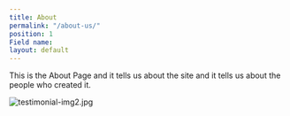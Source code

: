```yaml
---
title: About
permalink: "/about-us/"
position: 1
Field name: 
layout: default
---
```


This is the About Page and it tells us about the site and <space><space>
it tells us about the people who created it.

![testimonial-img2.jpg](/uploads/testimonial-img2.jpg)
